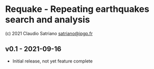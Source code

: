# Requake - Repeating earthquakes search and analysis
(c) 2021 Claudio Satriano <satriano@ipgp.fr>

## v0.1 - 2021-09-16
- Initial release, not yet feature complete
